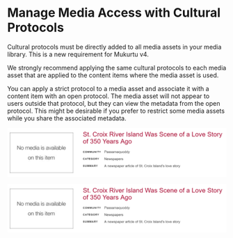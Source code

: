 # Manage Media Access with Cultural Protocols

Cultural protocols must be directly added to all media assets in your media library. This is a new requirement for Mukurtu v4.

We strongly recommend applying the same cultural protocols to each media asset that are applied to the content items where the media asset is used. 

You can apply a strict protocol to a media asset and associate it with a content item with an open protocol. The media asset will not appear to users outside that protocol, but they can view the metadata from the open protocol. This might be desirable if you prefer to restrict some media assets while you share the associated metadata.

![Media access with a strict protocol applied to the media asset and an open protocol applied to the digital heritage item: menu view.](../embeds/MEDIAExampleProtocol2.png)

![Media access with a strict protocol applied to the media asset and an open protocol applied to the digital heritage item: page view.](../embeds/MEDIAExampleProtocol2.png)